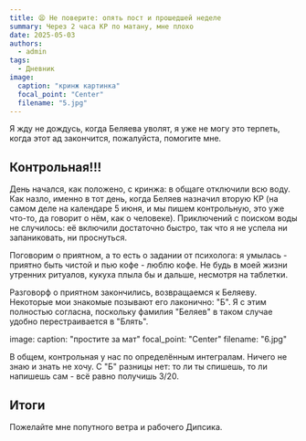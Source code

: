```yaml
---
title: 😫 Не поверите: опять пост и прошедшей неделе
summary: Через 2 часа КР по матану, мне плохо
date: 2025-05-03
authors:
  - admin
tags:
  - Дневник
image:
  caption: "кринж картинка"
  focal_point: "Center"
  filename: "5.jpg"
---
```


Я жду не дождусь, когда Беляева уволят, я уже не могу это терпеть, когда этот ад закончится, пожалуйста, помогите мне.

## Контрольная!!!

День начался, как положено, с кринжа: в общаге отключили всю воду. Как назло, именно в тот день, когда Беляев назначил вторую КР (на самом деле на календаре 5 июня, и мы пишем контрольную, это уже что-то, да говорит о нём, как о человеке). Приключений с поиском воды не случилось: её включили достаточно быстро, так что я не успела ни запаниковать, ни проснуться.

Поговорим о приятном, а то есть о задании от психолога: я умылась - приятно быть чистой и пью кофе - люблю кофе. Не будь в моей жизни утренних ритуалов, кукуха плыла бы и дальше, несмотря на таблетки.

Разговорф о приятном закончились, возвращаемся к Беляеву. Некоторые мои знакомые позывают его лаконично: "Б". Я с этим полностью согласна, поскольку фамилия "Беляев" в таком случае удобно перестраивается в "Блять".

image:
  caption: "простите за мат"
  focal_point: "Center"
  filename: "6.jpg"

В общем, контрольная у нас по определённым интегралам. Ничего не знаю и знать не хочу. С "Б" разницы нет: то ли ты спишешь, то ли напишешь сам - всё равно получишь 3/20.

## Итоги

Пожелайте мне попутного ветра и рабочего Дипсика.
